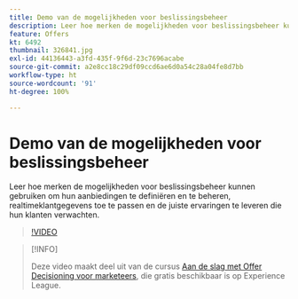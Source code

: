 ```yaml
---
title: Demo van de mogelijkheden voor beslissingsbeheer
description: Leer hoe merken de mogelijkheden voor beslissingsbeheer kunnen gebruiken om hun aanbiedingen te definiëren en te beheren, realtimeklantgegevens toe te passen en de juiste ervaringen te leveren die hun klanten verwachten.
feature: Offers
kt: 6492
thumbnail: 326841.jpg
exl-id: 44136443-a3fd-435f-9f6d-23c7696acabe
source-git-commit: a2e8cc18c29df09ccd6ae6d0a54c28a04fe8d7bb
workflow-type: ht
source-wordcount: '91'
ht-degree: 100%

---
```


# Demo van de mogelijkheden voor beslissingsbeheer

Leer hoe merken de mogelijkheden voor beslissingsbeheer kunnen gebruiken om hun aanbiedingen te definiëren en te beheren, realtimeklantgegevens toe te passen en de juiste ervaringen te leveren die hun klanten verwachten.

>[!VIDEO](https://video.tv.adobe.com/v/326841?quality=12&learn=on)

>[!INFO]
>
> Deze video maakt deel uit van de cursus [Aan de slag met Offer Decisioning voor marketeers](https://experienceleague.adobe.com/?recommended=ExperiencePlatform-U-1-2020.1.offerdecisioning), die gratis beschikbaar is op Experience League.
